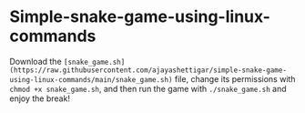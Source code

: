 # Simple-snake-game-using-linux-commands

Download the `[snake_game.sh](https://raw.githubusercontent.com/ajayashettigar/simple-snake-game-using-linux-commands/main/snake_game.sh)` file, change its permissions with `chmod +x snake_game.sh`, and then run the game with `./snake_game.sh` and enjoy the break!
